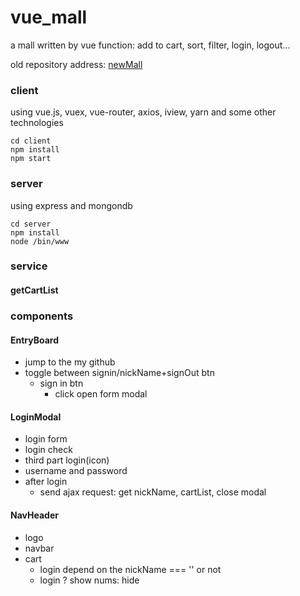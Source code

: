 # vue_mall
a mall written by vue
function: add to cart, sort, filter, login, logout...

old repository address: [newMall](https://github.com/leiger/newMall)

### client
using vue.js, vuex, vue-router, axios, iview, yarn and some other technologies
```
cd client
npm install
npm start
```

### server
using express and mongondb
```
cd server
npm install
node /bin/www
```
### service
#### getCartList

### components
#### EntryBoard
- jump to the my github
- toggle between signin/nickName+signOut btn
  - sign in btn
    - click open form modal

#### LoginModal
- login form
- login check
- third part login(icon)
- username and password
- after login
  - send ajax request: get nickName, cartList, close modal

#### NavHeader
- logo
- navbar
- cart 
  - login depend on the nickName === '' or not 
  - login ? show nums: hide